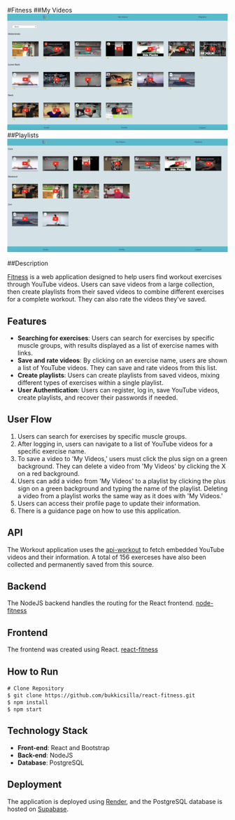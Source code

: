 #Fitness
##My Videos
![Node-React Fitness](public/FitnessMyVideos.png)
##Playlists
![Node-React Fitness](public/FitnessPlaylists.png)

##Description

[Fitness](https://react-fitness-9b5g.onrender.com/) is a web application designed to help users find workout exercises through YouTube videos. Users can save videos from a large collection, then create playlists from their saved videos to combine different exercises for a complete workout. They can also rate the videos they've saved.

## Features

- **Searching for exercises**: Users can search for exercises by specific muscle groups, with results displayed as a list of exercise names with links.
- **Save and rate videos**: By clicking on an exercise name, users are shown a list of YouTube videos. They can save  and rate videos from this list.
- **Create playlists**: Users can create playlists from saved videos, mixing different types of exercises within a single playlist.
- **User Authentication**: Users can register, log in, save YouTube videos, create playlists, and recover their passwords if needed.


## User Flow

1. Users can search for exercises by specific muscle groups.
2. After logging in, users can navigate to a list of YouTube videos for a specific exercise name.
3. To save a video to 'My Videos,' users must click the plus sign on a green background. They can delete a video from 'My Videos' by clicking the X on a red background.
4. Users can add a video from 'My Videos' to a playlist by clicking the plus sign on a green background and typing the name of the playlist. Deleting a video from a playlist works the same way as it does with 'My Videos.' 
5. Users can access their profile page to update their information.
6. There is a guidance page on how to use this application.

## API

The Workout application uses the [api-workout](https://api-workout-sq1f.onrender.com/) to fetch embedded YouTube videos and their information. A total of 156 exerceses have also been collected and permanently saved from this source.

## Backend

The NodeJS backend handles the routing for the React frontend. [node-fitness](https://node-fitness.onrender.com/)

## Frontend

The frontend was created using React. [react-fitness](https://react-fitness-9b5g.onrender.com/) 

## How to Run
```
# Clone Repository
$ git clone https://github.com/bukkicsilla/react-fitness.git
$ npm install
$ npm start
```

## Technology Stack

- **Front-end**: React and Bootstrap
- **Back-end**: NodeJS
- **Database**: PostgreSQL

## Deployment

The application is deployed using [Render](https://render.com/), and the PostgreSQL database is hosted on [Supabase](https://supabase.com//).